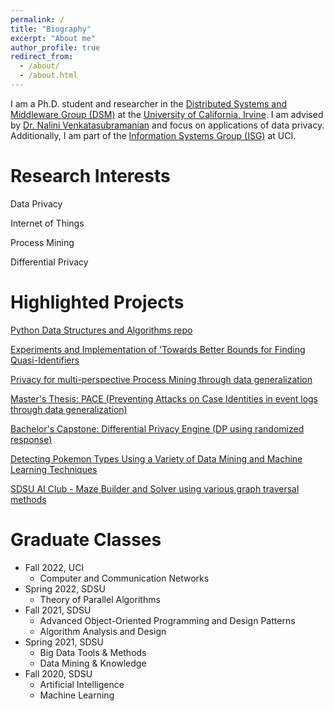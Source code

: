 ```yaml
---
permalink: /
title: "Biography"
excerpt: "About me"
author_profile: true
redirect_from: 
  - /about/
  - /about.html
---
```


I am a Ph.D. student and researcher in the [Distributed Systems and Middleware Group (DSM)](https://pages.github.com) at the [University of California, Irvine](https://uci.edu). I am advised by [Dr. Nalini Venkatasubramanian](https://nalini.ics.uci.edu/) and focus on applications of data privacy. Additionally, I am part of the [Information Systems Group (ISG)](https://isg.ics.uci.edu/) at UCI.


Research Interests
======
Data Privacy

Internet of Things

Process Mining

Differential Privacy

Highlighted Projects
======
[Python Data Structures and Algorithms repo](https://github.com/Ryanhilde/DS_and_Algs)

[Experiments and Implementation of 'Towards Better Bounds for Finding Quasi-Identifiers](https://github.com/Ryanhilde/min_set_cover/tree/main)

[Privacy for multi-perspective Process Mining through data generalization](https://github.com/Ryanhilde/PMDG_Framework)

[Master's Thesis: PACE (Preventing Attacks on Case Identities in event logs through data generalization)](https://github.com/Ryanhilde/PACE_Framework)

[Bachelor's Capstone: Differential Privacy Engine (DP using randomized response)](https://github.com/Ryanhilde/WGU-C964-Capstone)

[Detecting Pokemon Types Using a Variety of Data Mining and Machine Learning Techniques](https://github.com/Ryanhilde/sdsu_data_mining_project)

[SDSU AI Club - Maze Builder and Solver using various graph traversal methods](https://github.com/Ryanhilde/AI_Club_Maze_Builder)

Graduate Classes
======
* Fall 2022, UCI 
  * Computer and Communication Networks
* Spring 2022, SDSU
  * Theory of Parallel Algorithms
* Fall 2021, SDSU
  * Advanced Object-Oriented Programming and Design Patterns
  * Algorithm Analysis and Design
* Spring 2021, SDSU
  * Big Data Tools & Methods
  * Data Mining & Knowledge
* Fall 2020, SDSU
  * Artificial Intelligence
  * Machine Learning
